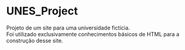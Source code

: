 # UNES_Project
Projeto de um site para uma universidade fictícia. <br>
Foi utilizado exclusivamente conhecimentos básicos de HTML para a construção desse site.
